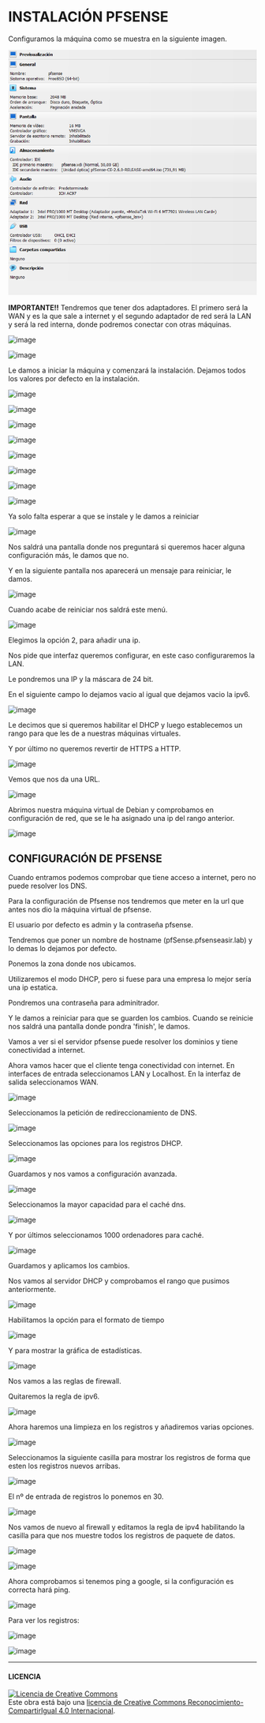 # INSTALACIÓN PFSENSE

Configuramos la máquina como se muestra en la siguiente imagen.

![image](imagenes/1-pfsense.PNG)

**IMPORTANTE!!**
Tendremos que tener dos adaptadores. El primero será la WAN y es la que sale a internet y el segundo adaptador de red será la LAN y será la red interna, donde podremos conectar con otras máquinas.

![image](https://github.com/SeleneBP/VPN-y-Proxmox/assets/91204696/99655909-f200-4f15-bd01-898ee172415b)


![image](https://github.com/SeleneBP/VPN-y-Proxmox/assets/91204696/5d0c5889-1ad5-4cb0-b13a-1ed9366d920d)

Le damos a iniciar la máquina y comenzará la instalación. Dejamos todos los valores por defecto en la instalación.

![image](https://github.com/SeleneBP/VPN-y-Proxmox/assets/91204696/9e112cb2-4fa0-4b93-95a4-384b9574396a)

![image](https://github.com/SeleneBP/VPN-y-Proxmox/assets/91204696/0588044c-8f62-4ef9-9f50-1cdde09eded5)

![image](https://github.com/SeleneBP/VPN-y-Proxmox/assets/91204696/6a577676-2e2e-4ff6-a9bf-9a42ea1e725c)

![image](https://github.com/SeleneBP/VPN-y-Proxmox/assets/91204696/75dc8c9d-2f02-46d8-9bbc-eac8c7f9074b)

![image](https://github.com/SeleneBP/VPN-y-Proxmox/assets/91204696/e04aa8ac-b04f-4c2a-93ac-fc2e1dc0b807)

![image](https://github.com/SeleneBP/VPN-y-Proxmox/assets/91204696/9b0549de-a1a7-4f70-8e1d-0ce19cccc8ac)

![image](https://github.com/SeleneBP/VPN-y-Proxmox/assets/91204696/9e79845f-2d5b-46f5-a398-67a7480ed0bb)

![image](https://github.com/SeleneBP/VPN-y-Proxmox/assets/91204696/2ab47a54-5287-4ebd-8648-abecb1b1bdf2)

Ya solo falta esperar a que se instale y le damos a reiniciar

![image](https://github.com/SeleneBP/VPN-y-Proxmox/assets/91204696/ff2ae451-670b-4318-b2f2-f9294eb236e3)

Nos saldrá una pantalla donde nos preguntará si queremos hacer alguna configuración más, le damos que no.

Y en la siguiente pantalla nos aparecerá un mensaje para reiniciar, le damos.

![image](https://github.com/SeleneBP/VPN-y-Proxmox/assets/91204696/61358fa7-c087-4c41-8565-182d6ab0480d)

Cuando acabe de reiniciar nos saldrá este menú.

![image](https://github.com/SeleneBP/VPN-y-Proxmox/assets/91204696/e1805dbe-1f9b-44c9-a9f8-b96cc9d838ff)

Elegimos la opción 2, para añadir una ip.

Nos pide que interfaz queremos configurar, en este caso configuraremos la LAN.

Le pondremos una IP y la máscara de 24 bit.

En el siguiente campo lo dejamos vacio al igual que dejamos vacio la ipv6.

![image](https://github.com/SeleneBP/VPN-y-Proxmox/assets/91204696/0833e912-79e8-448e-b05c-e87d779b706b)

Le decimos que si queremos habilitar el DHCP y luego establecemos un rango para que les de a nuestras máquinas virtuales.

Y por último no queremos revertir de HTTPS a HTTP.

![image](https://github.com/SeleneBP/VPN-y-Proxmox/assets/91204696/df2385ba-04a2-41dd-a809-44a266badaef)

Vemos que nos da una URL.

![image](https://github.com/SeleneBP/VPN-y-Proxmox/assets/91204696/c020a306-abee-4a05-891c-1fd9ab3b6e0e)

Abrimos nuestra máquina virtual de Debian y comprobamos en configuración de red, que se le ha asignado una ip del rango anterior.

![image](https://github.com/SeleneBP/VPN-y-Proxmox/assets/91204696/29d5c311-4c04-44fa-85ad-26fe83e32f4b)

## CONFIGURACIÓN DE PFSENSE

Cuando entramos podemos comprobar que tiene acceso a internet, pero no puede resolver los DNS.

Para la configuración de Pfsense nos tendremos que meter en la url que antes nos dio la máquina virtual de pfsense.

El usuario por defecto es admin y la contraseña pfsense.

Tendremos que poner un nombre de hostname (pfSense.pfsenseasir.lab) y lo demas lo dejamos por defecto.

Ponemos la zona donde nos ubicamos.

Utilizaremos el modo DHCP, pero si fuese para una empresa lo mejor sería una ip estatica.

Pondremos una contraseña para adminitrador.

Y le damos a reiniciar para que se guarden los cambios. Cuando se reinicie nos saldrá una pantalla donde pondra 'finish', le damos.

Vamos a ver si el servidor pfsense puede resolver los dominios y tiene conectividad a internet.

Ahora vamos hacer que el cliente tenga conectividad con internet.
En interfaces de entrada seleccionamos LAN y Localhost. En la interfaz de salida seleccionamos WAN.

![image](https://github.com/SeleneBP/VPN-y-Proxmox/assets/91204696/2557fdc1-5d7c-49d9-8ffe-2276a555df14)

Seleccionamos la petición de redireccionamiento de DNS.

![image](https://github.com/SeleneBP/VPN-y-Proxmox/assets/91204696/b3d13095-93bb-4702-a005-76be05d8f0f8)

Seleccionamos las opciones para los registros DHCP.

![image](https://github.com/SeleneBP/VPN-y-Proxmox/assets/91204696/67a72427-c1c4-4897-a3eb-1f57aff09f01)

Guardamos y nos vamos a configuración avanzada.

![image](https://github.com/SeleneBP/VPN-y-Proxmox/assets/91204696/a812e4eb-6efd-42d9-9553-ca0a2ee0445b)

Seleccionamos la mayor capacidad para el caché dns.

![image](https://github.com/SeleneBP/VPN-y-Proxmox/assets/91204696/63960fcc-2e68-4d53-8701-0a5c82c11acd)

Y por últimos seleccionamos 1000 ordenadores para caché.

![image](https://github.com/SeleneBP/VPN-y-Proxmox/assets/91204696/2073b7f5-cef1-440a-a9b7-2f4057e5bd43)

Guardamos y aplicamos los cambios. 

Nos vamos al servidor DHCP y comprobamos el rango que pusimos anteriormente.

![image](https://github.com/SeleneBP/VPN-y-Proxmox/assets/91204696/0fca7c90-5113-401e-84ef-7eaed85bab61)

Habilitamos la opción para el formato de tiempo

![image](https://github.com/SeleneBP/VPN-y-Proxmox/assets/91204696/9ab7f0aa-02be-4adb-816f-7e2523c7ec44)

Y para mostrar la gráfica de estadísticas.

![image](https://github.com/SeleneBP/VPN-y-Proxmox/assets/91204696/98e6c7f4-1c01-48cd-a115-68b01df670bd)

Nos vamos a las reglas de firewall.

Quitaremos la regla de ipv6.

![image](https://github.com/SeleneBP/VPN-y-Proxmox/assets/91204696/1a48d2a7-37fb-4c44-a451-813117d8f5fc)

Ahora haremos una limpieza en los registros y añadiremos varias opciones.

![image](https://github.com/SeleneBP/VPN-y-Proxmox/assets/91204696/c77ce189-9376-49aa-82f1-a4e5d3b19d26)

Seleccionamos la siguiente casilla para mostrar los registros de forma que esten los registros nuevos arribas.

![image](https://github.com/SeleneBP/VPN-y-Proxmox/assets/91204696/19c57237-d277-4169-816e-3f7ddbe7e95e)

El nº de entrada de registros lo ponemos en 30.

![image](https://github.com/SeleneBP/VPN-y-Proxmox/assets/91204696/4ab4ca45-def5-4fbe-bf4a-dd2e3afc1f3a)

Nos vamos de nuevo al firewall y editamos la regla de ipv4 habilitando la casilla para que nos muestre todos los registros de paquete de datos.

![image](https://github.com/SeleneBP/VPN-y-Proxmox/assets/91204696/a9b1555a-ef9b-4bf6-9c73-bfe8b7004e74)

![image](https://github.com/SeleneBP/VPN-y-Proxmox/assets/91204696/5eb04811-dbcc-4524-925d-d287fa3b7374)

Ahora comprobamos si tenemos ping a google, si la configuración es correcta hará ping.

![image](https://github.com/SeleneBP/VPN-y-Proxmox/assets/91204696/7e3f157d-3af8-4ef5-937b-e2c2a9d7aaa5)

Para ver los registros:

![image](https://github.com/SeleneBP/VPN-y-Proxmox/assets/91204696/d1743cb8-4b18-4439-99bd-4dd8b4b59d29)

![image](https://github.com/SeleneBP/VPN-y-Proxmox/assets/91204696/bc456e61-f5ab-4fa3-a449-ee57fcca50a8)

-----------------------------------------------------------------------------------------
#### LICENCIA

<a rel="license" href="http://creativecommons.org/licenses/by-sa/4.0/"><img alt="Licencia de Creative Commons" style="border-width:0" src="https://i.creativecommons.org/l/by-sa/4.0/88x31.png" /></a><br />Este obra está bajo una <a rel="license" href="http://creativecommons.org/licenses/by-sa/4.0/">licencia de Creative Commons Reconocimiento-CompartirIgual 4.0 Internacional</a>.
